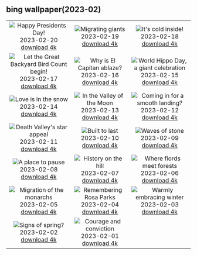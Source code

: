 ## bing wallpaper(2023-02)

|  |  |  |
| :----: | :----: | :----: |
| ![Happy Presidents Day!](https://cn.bing.com/th?id=OHR.PresDayDC_EN-US2054662773_UHD.jpg&pid=hp&w=384&h=216&rs=1&c=4) <br/>2023-02-20 [download 4k](https://cn.bing.com/th?id=OHR.PresDayDC_EN-US2054662773_UHD.jpg)| ![Migrating giants](https://cn.bing.com/th?id=OHR.MauiWhale_EN-US1928366389_UHD.jpg&pid=hp&w=384&h=216&rs=1&c=4) <br/>2023-02-19 [download 4k](https://cn.bing.com/th?id=OHR.MauiWhale_EN-US1928366389_UHD.jpg)| ![It's cold inside!](https://cn.bing.com/th?id=OHR.EbenIceCave_EN-US1839710567_UHD.jpg&pid=hp&w=384&h=216&rs=1&c=4) <br/>2023-02-18 [download 4k](https://cn.bing.com/th?id=OHR.EbenIceCave_EN-US1839710567_UHD.jpg)|
| ![Let the Great Backyard Bird Count begin!](https://cn.bing.com/th?id=OHR.BirdcountAllen_EN-US1766542066_UHD.jpg&pid=hp&w=384&h=216&rs=1&c=4) <br/>2023-02-17 [download 4k](https://cn.bing.com/th?id=OHR.BirdcountAllen_EN-US1766542066_UHD.jpg)| ![Why is El Capitan ablaze?](https://cn.bing.com/th?id=OHR.FireFallYosemite_EN-US1696286356_UHD.jpg&pid=hp&w=384&h=216&rs=1&c=4) <br/>2023-02-16 [download 4k](https://cn.bing.com/th?id=OHR.FireFallYosemite_EN-US1696286356_UHD.jpg)| ![World Hippo Day, a giant celebration](https://cn.bing.com/th?id=OHR.HippoDayChobe_EN-US1475666654_UHD.jpg&pid=hp&w=384&h=216&rs=1&c=4) <br/>2023-02-15 [download 4k](https://cn.bing.com/th?id=OHR.HippoDayChobe_EN-US1475666654_UHD.jpg)|
| ![Love is in the snow](https://cn.bing.com/th?id=OHR.OtaruIgloo_EN-US1380797135_UHD.jpg&pid=hp&w=384&h=216&rs=1&c=4) <br/>2023-02-14 [download 4k](https://cn.bing.com/th?id=OHR.OtaruIgloo_EN-US1380797135_UHD.jpg)| ![In the Valley of the Moon](https://cn.bing.com/th?id=OHR.MoonValley_EN-US1284273095_UHD.jpg&pid=hp&w=384&h=216&rs=1&c=4) <br/>2023-02-13 [download 4k](https://cn.bing.com/th?id=OHR.MoonValley_EN-US1284273095_UHD.jpg)| ![Coming in for a smooth landing?](https://cn.bing.com/th?id=OHR.BoobyDarwinDay_EN-US7558308740_UHD.jpg&pid=hp&w=384&h=216&rs=1&c=4) <br/>2023-02-12 [download 4k](https://cn.bing.com/th?id=OHR.BoobyDarwinDay_EN-US7558308740_UHD.jpg)|
| ![Death Valley's star appeal](https://cn.bing.com/th?id=OHR.DarkSkiesDV_EN-US5129041284_UHD.jpg&pid=hp&w=384&h=216&rs=1&c=4) <br/>2023-02-11 [download 4k](https://cn.bing.com/th?id=OHR.DarkSkiesDV_EN-US5129041284_UHD.jpg)| ![Built to last](https://cn.bing.com/th?id=OHR.EpidaurusGreece_EN-US0957261511_UHD.jpg&pid=hp&w=384&h=216&rs=1&c=4) <br/>2023-02-10 [download 4k](https://cn.bing.com/th?id=OHR.EpidaurusGreece_EN-US0957261511_UHD.jpg)| ![Waves of stone](https://cn.bing.com/th?id=OHR.LowerAntelopeAZ_EN-US3547494170_UHD.jpg&pid=hp&w=384&h=216&rs=1&c=4) <br/>2023-02-09 [download 4k](https://cn.bing.com/th?id=OHR.LowerAntelopeAZ_EN-US3547494170_UHD.jpg)|
| ![A place to pause](https://cn.bing.com/th?id=OHR.NorwayRestArea_EN-US3474268008_UHD.jpg&pid=hp&w=384&h=216&rs=1&c=4) <br/>2023-02-08 [download 4k](https://cn.bing.com/th?id=OHR.NorwayRestArea_EN-US3474268008_UHD.jpg)| ![History on the hill](https://cn.bing.com/th?id=OHR.MedievalLabro_EN-US3411281136_UHD.jpg&pid=hp&w=384&h=216&rs=1&c=4) <br/>2023-02-07 [download 4k](https://cn.bing.com/th?id=OHR.MedievalLabro_EN-US3411281136_UHD.jpg)| ![Where fiords meet forests](https://cn.bing.com/th?id=OHR.WaitangiFjordlandNP_EN-US6375624505_UHD.jpg&pid=hp&w=384&h=216&rs=1&c=4) <br/>2023-02-06 [download 4k](https://cn.bing.com/th?id=OHR.WaitangiFjordlandNP_EN-US6375624505_UHD.jpg)|
| ![Migration of the monarchs](https://cn.bing.com/th?id=OHR.MonarchPismo_EN-US3162751009_UHD.jpg&pid=hp&w=384&h=216&rs=1&c=4) <br/>2023-02-05 [download 4k](https://cn.bing.com/th?id=OHR.MonarchPismo_EN-US3162751009_UHD.jpg)| ![Remembering Rosa Parks](https://cn.bing.com/th?id=OHR.RosaParksBus_EN-US3109740887_UHD.jpg&pid=hp&w=384&h=216&rs=1&c=4) <br/>2023-02-04 [download 4k](https://cn.bing.com/th?id=OHR.RosaParksBus_EN-US3109740887_UHD.jpg)| ![Warmly embracing winter](https://cn.bing.com/th?id=OHR.QuebecFrontenac_EN-US3034032069_UHD.jpg&pid=hp&w=384&h=216&rs=1&c=4) <br/>2023-02-03 [download 4k](https://cn.bing.com/th?id=OHR.QuebecFrontenac_EN-US3034032069_UHD.jpg)|
| ![Signs of spring?](https://cn.bing.com/th?id=OHR.GroundhogThree_EN-US2975789647_UHD.jpg&pid=hp&w=384&h=216&rs=1&c=4) <br/>2023-02-02 [download 4k](https://cn.bing.com/th?id=OHR.GroundhogThree_EN-US2975789647_UHD.jpg)| ![Courage and conviction](https://cn.bing.com/th?id=OHR.LittleRockNine_EN-US4940477720_UHD.jpg&pid=hp&w=384&h=216&rs=1&c=4) <br/>2023-02-01 [download 4k](https://cn.bing.com/th?id=OHR.LittleRockNine_EN-US4940477720_UHD.jpg)|
